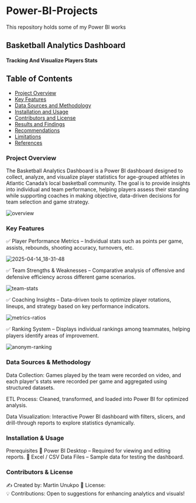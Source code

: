 # Power-BI-Projects
This repository holds some of my Power BI works

## Basketball Analytics Dashboard
#### Tracking And Visualize Players Stats


## Table of Contents
- [Project Overview](#project-overview)
- [Key Features](#key-features)
- [Data Sources and Methodology](#data-sources-and-methodology)
- [Installation and Usage](#installation-and-usage)
- [Contributors and License](#contributors-and-license)
- [Results and Findings](#results-and-findings)
- [Recommendations](#recommendations)
- [Limitations](#limitations)
- [References](#references)

### **Project Overview** 
The Basketball Analytics Dashboard is a Power BI dashboard designed to collect, analyze, and visualize player statistics for age-grouped athletes in Atlantic Canada’s local basketball community. The goal is to provide insights into individual and team performance, helping players assess their standing while supporting coaches in making objective, data-driven decisions for team selection and game strategy. 


![overview](https://github.com/user-attachments/assets/9cae42fd-24da-4782-97ff-38fe595b9f86)

### **Key Features**

✅ Player Performance Metrics – Individual stats such as points per game, assists, rebounds, shooting accuracy, turnovers, etc. 

  ![2025-04-14_18-31-48](https://github.com/user-attachments/assets/d81d7f81-017e-44af-ab53-af74eaa6a7c0)


✅ Team Strengths & Weaknesses – Comparative analysis of offensive and defensive efficiency across different game scenarios. 

  ![team-stats](https://github.com/user-attachments/assets/7d1bbae8-5565-4d05-9686-cb27f7f9db29)


✅ Coaching Insights – Data-driven tools to optimize player rotations, lineups, and strategy based on key performance indicators. 

  ![metrics-ratios](https://github.com/user-attachments/assets/e15cbed2-b5a2-4e07-8add-bb8cd8fba93b)


✅ Ranking System – Displays individual rankings among teammates, helping players identify areas of improvement.

  ![anonym-ranking](https://github.com/user-attachments/assets/fca20fba-d310-4ca3-b4cb-bdded18d62e9)



### **Data Sources & Methodology**
Data Collection: Games played by the team were recorded on video, and each player's stats were recorded per game and aggregated using structured datasets.

ETL Process: Cleaned, transformed, and loaded into Power BI for optimized analysis.

Data Visualization: Interactive Power BI dashboard with filters, slicers, and drill-through reports to explore statistics dynamically.


### **Installation & Usage**

Prerequisites
🔹 Power BI Desktop – Required for viewing and editing reports. 
🔹 Excel / CSV Data Files – Sample data for testing the dashboard.


### **Contributors & License**

✍️ Created by: Martin Unukpo 
🔹 License:  
💡 Contributions: Open to suggestions for enhancing analytics and visuals!
